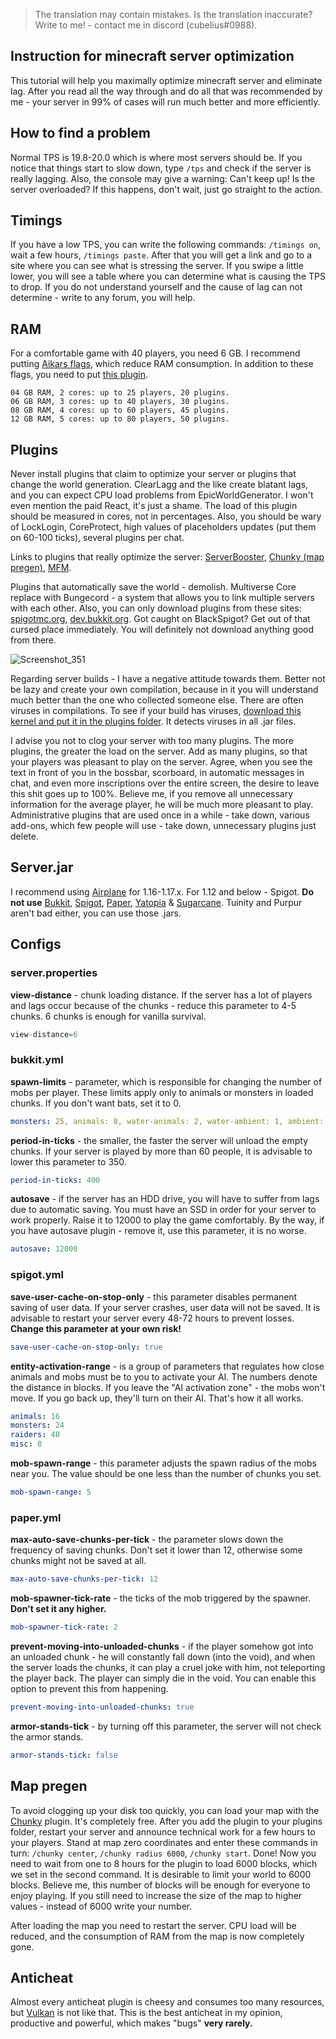 > The translation may contain mistakes. Is the translation inaccurate? Write to me! - contact me in discord (cubelius#0988).
## Instruction for minecraft server optimization

This tutorial will help you maximally optimize minecraft server and eliminate lag. After you read all the way through and do all that was recommended by me - your server in 99% of cases will run much better and more efficiently.

## How to find a problem

Normal TPS is 19.8-20.0 which is where most servers should be. If you notice that things start to slow down, type `/tps` and check if the server is really lagging. Also, the console may give a warning: Can't keep up! Is the server overloaded? If this happens, don't wait, just go straight to the action.

## Timings

If you have a low TPS, you can write the following commands: `/timings on`, wait a few hours, `/timings paste`. After that you will get a link and go to a site where you can see what is stressing the server. If you swipe a little lower, you will see a table where you can determine what is causing the TPS to drop. If you do not understand yourself and the cause of lag can not determine - write to any forum, you will help.

## RAM

For a comfortable game with 40 players, you need 6 GB. I recommend putting [Aikars flags](https://aikar.co/2018/07/02/tuning-the-jvm-g1gc-garbage-collector-flags-for-minecraft/), which reduce RAM consumption. In addition to these flags, you need to put [this plugin](https://www.spigotmc.org/resources/garbage-collector.26902/).

```
04 GB RAM, 2 cores: up to 25 players, 20 plugins.
06 GB RAM, 3 cores: up to 40 players, 30 plugins.
08 GB RAM, 4 cores: up to 60 players, 45 plugins.
12 GB RAM, 5 cores: up to 80 players, 50 plugins.
```

## Plugins

Never install plugins that claim to optimize your server or plugins that change the world generation. ClearLagg and the like create blatant lags, and you can expect CPU load problems from EpicWorldGenerator. I won't even mention the paid React, it's just a shame. The load of this plugin should be measured in cores, not in percentages. Also, you should be wary of LockLogin, CoreProtect, high values of placeholders updates (put them on 60-100 ticks), several plugins per chat.

Links to plugins that really optimize the server: [ServerBooster](https://www.spigotmc.org/resources/%E2%9C%85must-have%E2%9C%85-serverbooster-%E2%9A%A1optimize-your-server-anti-lag-fps-boost-multilanguage%E2%9A%A1.72184/), [Chunky (map pregen)](https://www.spigotmc.org/resources/chunky.81534/), [MFM](https://www.spigotmc.org/resources/mob-farm-manager-supports-1-7-10-up-to-1-17-hopper-support.15127/).

Plugins that automatically save the world - demolish. Multiverse Core replace with Bungecord - a system that allows you to link multiple servers with each other. Also, you can only download plugins from these sites: [spigotmc.org](https://www.spigotmc.org/), [dev.bukkit.org](https://dev.bukkit.org/). Got caught on BlackSpigot? Get out of that cursed place immediately. You will definitely not download anything good from there.

![Screenshot_351](https://user-images.githubusercontent.com/74359983/123166286-eac96600-d47d-11eb-99a3-0ee7f00e96f2.png)

Regarding server builds - I have a negative attitude towards them. Better not be lazy and create your own compilation, because in it you will understand much better than the one who collected someone else. There are often viruses in compilations. To see if your build has viruses, [download this kernel and put it in the plugins folder](https://www.spigotmc.org/resources/spigot-anti-malware-detects-over-300-malicious-plugins.64982/). It detects viruses in all .jar files.

I advise you not to clog your server with too many plugins. The more plugins, the greater the load on the server. Add as many plugins, so that your players was pleasant to play on the server. Agree, when you see the text in front of you in the bossbar, scorboard, in automatic messages in chat, and even more inscriptions over the entire screen, the desire to leave this shit goes up to 100%. Believe me, if you remove all unnecessary information for the average player, he will be much more pleasant to play. Administrative plugins that are used once in a while - take down, various add-ons, which few people will use - take down, unnecessary plugins just delete.

## Server.jar

I recommend using [Airplane](https://github.com/TECHNOVE/Airplane) for 1.16-1.17.x. For 1.12 and below - Spigot. **Do not use** [Bukkit](https://getbukkit.org/), [Spigot](https://getbukkit.org/), [Paper](https://papermc.io/downloads), [Yatopia](https://github.com/YatopiaMC) & [Sugarcane](https://github.com/SugarcaneMC/Sugarcane). Tuinity and Purpur aren't bad either, you can use those .jars.

## Configs

### server.properties

**view-distance** - chunk loading distance. If the server has a lot of players and lags occur because of the chunks - reduce this parameter to 4-5 chunks. 6 chunks is enough for vanilla survival.

````java
view-distance=6
````

### bukkit.yml
**spawn-limits** - parameter, which is responsible for changing the number of mobs per player. These limits apply only to animals or monsters in loaded chunks. If you don't want bats, set it to 0.

````yaml
monsters: 25, animals: 8, water-animals: 2, water-ambient: 1, ambient: 1
````

**period-in-ticks** - the smaller, the faster the server will unload the empty chunks. If your server is played by more than 60 people, it is advisable to lower this parameter to 350.

````yaml
period-in-ticks: 400
````

**autosave** - if the server has an HDD drive, you will have to suffer from lags due to automatic saving. You must have an SSD in order for your server to work properly. Raise it to 12000 to play the game comfortably. By the way, if you have autosave plugin - remove it, use this parameter, it is no worse.

````yaml
autosave: 12000
````

### spigot.yml
**save-user-cache-on-stop-only** - this parameter disables permanent saving of user data. If your server crashes, user data will not be saved. It is advisable to restart your server every 48-72 hours to prevent losses. **Change this parameter at your own risk!**

````yaml
save-user-cache-on-stop-only: true
````

**entity-activation-range** - is a group of parameters that regulates how close animals and mobs must be to you to activate your AI. The numbers denote the distance in blocks. If you leave the "AI activation zone" - the mobs won't move. If you go back up, they'll turn on their AI. That's how it all works.

````yaml
animals: 16
monsters: 24
raiders: 48
misc: 8
````

**mob-spawn-range** - this parameter adjusts the spawn radius of the mobs near you. The value should be one less than the number of chunks you set.

````yaml
mob-spawn-range: 5
````

### paper.yml

**max-auto-save-chunks-per-tick** - the parameter slows down the frequency of saving chunks. Don't set it lower than 12, otherwise some chunks might not be saved at all.

````yaml
max-auto-save-chunks-per-tick: 12
````

**mob-spawner-tick-rate** - the ticks of the mob triggered by the spawner. **Don't set it any higher.**

````yaml
mob-spawner-tick-rate: 2
````

**prevent-moving-into-unloaded-chunks** - if the player somehow got into an unloaded chunk - he will constantly fall down (into the void), and when the server loads the chunks, it can play a cruel joke with him, not teleporting the player back. The player can simply die in the void. You can enable this option to prevent this from happening.

````yaml
prevent-moving-into-unloaded-chunks: true
````

**armor-stands-tick** - by turning off this parameter, the server will not check the armor stands.

````yaml
armor-stands-tick: false
````

## Map pregen

To avoid clogging up your disk too quickly, you can load your map with the [Chunky](https://www.spigotmc.org/resources/chunky.81534/) plugin. It's completely free. After you add the plugin to your plugins folder, restart your server and announce technical work for a few hours to your players. Stand at map zero coordinates and enter these commands in turn: `/chunky center`, `/chunky radius 6000`, `/chunky start`. Done! Now you need to wait from one to 8 hours for the plugin to load 6000 blocks, which we set in the second command. It is desirable to limit your world to 6000 blocks. Believe me, this number of blocks will be enough for everyone to enjoy playing. If you still need to increase the size of the map to higher values - instead of 6000 write your number.

After loading the map you need to restart the server. CPU load will be reduced, and the consumption of RAM from the map is now completely gone.

## Anticheat

Almost every anticheat plugin is cheesy and consumes too many resources, but [Vulkan](https://www.spigotmc.org/resources/vulcan-advanced-cheat-detection-1-7-1-16-5.83626/) is not like that. This is the best anticheat in my opinion, productive and powerful, which makes "bugs" **very rarely.**
